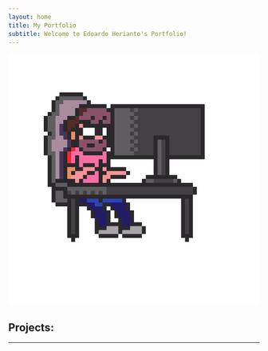 ```yaml
---
layout: home
title: My Portfolio
subtitle: Welcome to Edoardo Herianto's Portfolio!
---
```


![Crepe](/assets/img/1.gif)

## Projects:
---

